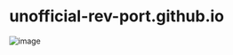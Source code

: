 # unofficial-rev-port.github.io
![image](https://github.com/unofficial-rev-port/unofficial-rev-port.github.io/assets/54331556/eac275a0-46d0-4bf5-89f2-b68ddad5e4f1)
